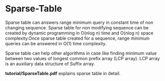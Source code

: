# Sparse-Table
Sparse table can answers range minimum query in constant time of non changing sequence. Sparse table for non modifying sequence can be created by dynamic programming in O(nlog n) time and O(nlog n) space complexity.Once sparse table created for a sequence, range minimum queries can be answered in O(1) time complexity.

Sparse table can help other algorithms in case like finding minimum value between two values of longest common prefix array (LCP array). LCP array is an auxiliary data structure of Suffix array.

**tutorial/SparseTable.pdf** explains sparse table in detail.
